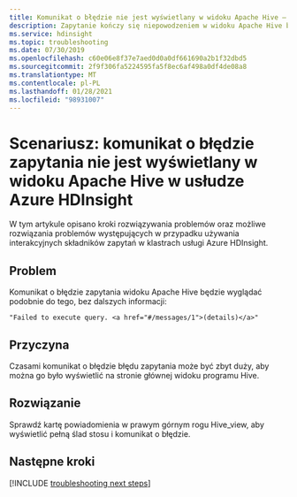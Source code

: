 ```yaml
---
title: Komunikat o błędzie nie jest wyświetlany w widoku Apache Hive — usługa Azure HDInsight
description: Zapytanie kończy się niepowodzeniem w widoku Apache Hive bez żadnych szczegółów w klastrze usługi Azure HDInsight.
ms.service: hdinsight
ms.topic: troubleshooting
ms.date: 07/30/2019
ms.openlocfilehash: c60e06e8f37e7aed0d0a0df661690a2b1f32dbd5
ms.sourcegitcommit: 2f9f306fa5224595fa5f8ec6af498a0df4de08a8
ms.translationtype: MT
ms.contentlocale: pl-PL
ms.lasthandoff: 01/28/2021
ms.locfileid: "98931007"
---
```

# <a name="scenario-query-error-message-not-displayed-in-apache-hive-view-in-azure-hdinsight"></a>Scenariusz: komunikat o błędzie zapytania nie jest wyświetlany w widoku Apache Hive w usłudze Azure HDInsight

W tym artykule opisano kroki rozwiązywania problemów oraz możliwe rozwiązania problemów występujących w przypadku używania interakcyjnych składników zapytań w klastrach usługi Azure HDInsight.

## <a name="issue"></a>Problem

Komunikat o błędzie zapytania widoku Apache Hive będzie wyglądać podobnie do tego, bez dalszych informacji:

```
"Failed to execute query. <a href="#/messages/1">(details)</a>"
```

## <a name="cause"></a>Przyczyna

Czasami komunikat o błędzie błędu zapytania może być zbyt duży, aby można go było wyświetlić na stronie głównej widoku programu Hive.

## <a name="resolution"></a>Rozwiązanie

Sprawdź kartę powiadomienia w prawym górnym rogu Hive_view, aby wyświetlić pełną ślad stosu i komunikat o błędzie.

## <a name="next-steps"></a>Następne kroki

[!INCLUDE [troubleshooting next steps](../../../includes/hdinsight-troubleshooting-next-steps.md)]